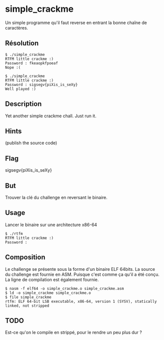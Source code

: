 # simple_crackme

Un simple programme qu'il faut reverse en entrant la bonne chaîne de caractères.

## Résolution
```
$ ./simple_crackme
RTFM little crackme :)
Password : fkeaopkfpoeaf
Nope :(
```

```
$ ./simple_crackme
RTFM little crackme :)
Password : sigsegv{piXis_is_seXy}
Well played :)
```


## Description
Yet another simple crackme chall. Just run it.

## Hints
(publish the source code)

## Flag
sigsegv{piXis_is_seXy}

## But
Trouver la clé du challenge en reversant le binaire.

## Usage
Lancer le binaire sur une architecture x86-64
```
$ ./rtfm
RTFM little crackme :)
Password :
```

## Composition
Le challenge se présente sous la forme d'un binaire ELF 64bits.
La source du challenge est fournie en ASM. Puisque c'est comme ça qu'il a été conçu.
La ligne de compilation est également fournie.
```
$ nasm -f elf64 -o simple_crackme.o simple_crackme.asm
$ ld -o simple_crackme simple_crackme.o
$ file simple_crackme
rtfm: ELF 64-bit LSB executable, x86-64, version 1 (SYSV), statically linked, not stripped
```


## TODO
Est-ce qu'on le compile en strippé, pour le rendre un peu plus dur ?